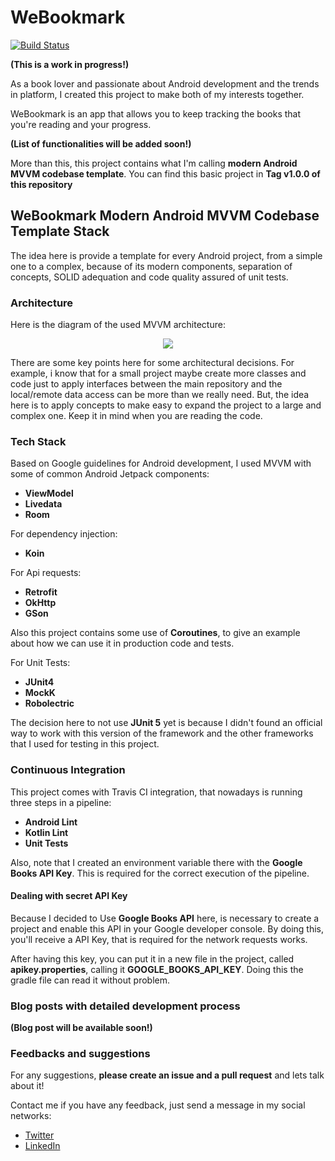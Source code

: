 # WeBookmark

[![Build Status](https://travis-ci.org/drcabral/WeBookmark.svg?branch=master)](https://travis-ci.org/drcabral/WeBookmark)

**(This is a work in progress!)**

As a book lover and passionate about Android development and the trends in platform, I created this project to make both of my interests together.

WeBookmark is an app that allows you to keep tracking the books that you're reading and your progress.

**(List of functionalities will be added soon!)**

More than this, this project contains what I'm calling **modern Android MVVM codebase template**.
You can find this basic project in **Tag v1.0.0 of this repository**

## WeBookmark Modern Android MVVM Codebase Template Stack

The idea here is provide a template for every Android project, from a simple one to a complex, because of its modern components, separation of concepts, SOLID adequation and code quality assured of unit tests.

### Architecture

Here is the diagram of the used MVVM architecture:

<p align="center">
  <img src="https://doc-0k-cc-docs.googleusercontent.com/docs/securesc/sp6rq9g6rlf0lc5rd8109mog2bddotqo/nv829k73tqvmogpai2ee2ap8rodtv8oe/1580306400000/16443675139245670547/09033341888024720997/18p-JTXaTcErl3YbQ-kMMDIInviYhJ-q0?e=view&authuser=1">
</p>

There are some key points here for some architectural decisions. For example, i know that for a small project maybe create more classes and code just to apply interfaces between the main repository and the local/remote data access can be more than we really need. But, the idea here is to apply concepts to make easy to expand the project to a large and complex one. Keep it in mind when you are reading the code.

### Tech Stack

Based on Google guidelines for Android development, I used MVVM with some of common Android Jetpack components:

* <b>ViewModel</b>
* <b>Livedata</b>
* <b>Room</b>

For dependency injection:

* <b>Koin</b>

For Api requests:

* <b>Retrofit</b>
* <b>OkHttp</b>
* <b>GSon</b>

Also this project contains some use of <b>Coroutines</b>, to give an example about how we can use it in production code and tests.

For Unit Tests:

* <b>JUnit4</b>
* <b>MockK</b>
* <b>Robolectric</b>

The decision here to not use **JUnit 5** yet is because I didn't found an official way to work with this version of the framework and the other frameworks that I used for testing in this project.

### Continuous Integration

This project comes with Travis CI integration, that nowadays is running three steps in a pipeline:

* <b>Android Lint</b>
* <b>Kotlin Lint</b>
* <b>Unit Tests</b>

Also, note that I created an environment variable there with the **Google Books API Key**. This is required for the correct execution of the pipeline.

#### Dealing with secret API Key

Because I decided to Use **Google Books API** here, is necessary to create a project and enable this API in your Google developer console. By doing this, you'll receive a API Key, that is required for the network requests works.

After having this key, you can put it in a new file in the project, called **apikey.properties**, calling it **GOOGLE_BOOKS_API_KEY**. Doing this the gradle file can read it without problem.

### Blog posts with detailed development process

**(Blog post will be available soon!)**

### Feedbacks and suggestions

For any suggestions, **please create an issue and a pull request** and lets talk about it!

Contact me if you have any feedback, just send a message in my social networks:
* [Twitter](https://twitter.com/DrCabrales)
* [LinkedIn](https://www.linkedin.com/in/drcabral/?locale=en_US)

